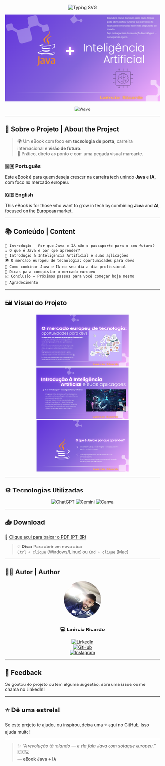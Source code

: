 <div align="center">

![Typing SVG](https://readme-typing-svg.demolab.com?font=Press+Start+2P&size=18&pause=1500&color=black&center=true&vCenter=true&width=800&lines=Java+%2B+IA+%3D+o+combo+do+futuro!;Conquiste+a+Europa+com+suas+skills+tech!;Baixe+o+eBook+e+comece+hoje+🚀)


<img src="images/capa-ebook.png" alt="Capa do eBook" width="600"/>

![Wave](https://capsule-render.vercel.app/api?type=waving&color=gradient&height=100&section=header)

</div>

---

## 🧠 Sobre o Projeto | About the Project

> 🌍 Um eBook com foco em **tecnologia de ponta**, carreira internacional e **visão de futuro**.  
> 🎯 Prático, direto ao ponto e com uma pegada visual marcante.

### 🇧🇷 Português  
Este eBook é para quem deseja crescer na carreira tech unindo **Java** e **IA**, com foco no mercado europeu.

### 🇬🇧 English  
This eBook is for those who want to grow in tech by combining **Java** and **AI**, focused on the European market.

---

## 📚 Conteúdo | Content

```text
📘 Introdução — Por que Java e IA são o passaporte para o seu futuro?
☕ O que é Java e por que aprender?
🤖 Introdução à Inteligência Artificial e suas aplicações
🌍 O mercado europeu de tecnologia: oportunidades para devs
🔧 Como combinar Java e IA no seu dia a dia profissional
🚀 Dicas para conquistar o mercado europeu
📈 Conclusão — Próximos passos para você começar hoje mesmo
🙏 Agradecimento
```

---

## 🖼️ Visual do Projeto

<div align="center">
  <img src="images/pagina2.png" width="300" />
  <img src="images/pagina3.png" width="300" />
  <img src="images/pagina4.png" width="300" />
</div>

---

## ⚙️ Tecnologias Utilizadas

<div align="center">

<img src="https://img.shields.io/badge/ChatGPT-25D366?style=for-the-badge&logo=openai&logoColor=white" alt="ChatGPT"/>
<img src="https://img.shields.io/badge/Gemini-4285F4?style=for-the-badge&logo=google&logoColor=white" alt="Gemini"/>
<img src="https://img.shields.io/badge/Canva-00C4CC?style=for-the-badge&logo=canva&logoColor=white" alt="Canva"/>

</div>

---

## 📥 Download

📘 [Clique aqui para baixar o PDF (PT-BR)](./ebook-java-ia.pdf)

> 💡 **Dica:** Para abrir em nova aba:  
> `Ctrl + clique` (Windows/Linux) ou `Cmd + clique` (Mac)

---

## 👨‍💻 Autor | Author

<div align="center">

<img src="images/laercio-avatar.png" alt="Laércio" width="120" style="border-radius: 50%" />

### 💻 Laércio Ricardo

[![LinkedIn](https://img.shields.io/badge/LinkedIn-%230077B5?style=for-the-badge&logo=linkedin&logoColor=white)](https://www.linkedin.com/in/laercioricardolima/)  
[![GitHub](https://img.shields.io/badge/GitHub-%23121011?style=for-the-badge&logo=github&logoColor=white)](https://github.com/laercioricardolima)  
[![Instagram](https://img.shields.io/badge/Instagram-%23E4405F?style=for-the-badge&logo=instagram&logoColor=white)](https://www.instagram.com/laercioricardoo)

</div>

---

## 💬 Feedback

Se gostou do projeto ou tem alguma sugestão, abra uma issue ou me chama no LinkedIn!

---

## ⭐ Dê uma estrela!

Se este projeto te ajudou ou inspirou, deixa uma ⭐ aqui no GitHub. Isso ajuda muito!

---

> ✨ _“A revolução tá rolando — e ela fala Java com sotaque europeu.”_ 🇪🇺💻  
> — **eBook Java + IA**
